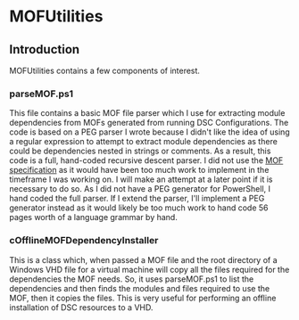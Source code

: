 # MOFUtilities
## Introduction
MOFUtilities contains a few components of interest.

### parseMOF.ps1
This file contains a basic MOF file parser which I use for extracting module dependencies from MOFs generated from running DSC Configurations. The code is based on a PEG parser I wrote because I didn't like the idea of using a regular expression to attempt to extract module dependencies as there could be dependencies nested in strings or comments. As a result, this code is a full, hand-coded recursive descent parser. I did not use the [MOF specification](https://www.dmtf.org/sites/default/files/standards/documents/DSP0221_3.0.0.pdf) as it would have been too much work to implement in the timeframe I was working on. I will make an attempt at a later point if it is necessary to do so. As I did not have a PEG generator for PowerShell, I hand coded the full parser. If I extend the parser, I'll implement a PEG generator instead as it would likely be too much work to hand code 56 pages worth of a language grammar by hand.

### cOfflineMOFDependencyInstaller
This is a class which, when passed a MOF file and the root directory of a Windows VHD file for a virtual machine will copy all the files required for the dependencies the MOF needs. So, it uses parseMOF.ps1 to list the dependencies and then finds the modules and files required to use the MOF, then it copies the files. This is very useful for performing an offline installation of DSC resources to a VHD. 